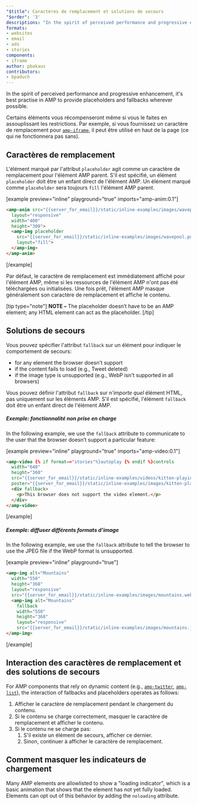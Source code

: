 ```yaml
---
"$title": Caractères de remplacement et solutions de secours
"$order": '3'
descriptions: "In the spirit of perceived performance and progressive enhancement, it's best practise in AMP to provide placeholders and fallbacks wherever possible."
formats:
- websites
- email
- ads
- stories
components:
- iframe
author: pbakaus
contributors:
- bpaduch
---
```


In the spirit of perceived performance and progressive enhancement, it's best practise in AMP to provide placeholders and fallbacks wherever possible.

Certains éléments vous récompenseront même si vous le faites en assouplissant les restrictions. Par exemple, si vous fournissez un caractère de remplacement pour [`amp-iframe`](../../../../documentation/components/reference/amp-iframe.md#iframe-with-placeholder), il peut être utilisé en haut de la page (ce qui ne fonctionnera pas sans).

## Caractères de remplacement

L'élément marqué par l'attribut `placeholder` agit comme un caractère de remplacement pour l'élément AMP parent. S'il est spécifié, un élément `placeholder` doit être un enfant direct de l'élément AMP. Un élément marqué comme `placeholder` sera toujours `fill` l'élément AMP parent.

[example preview="inline" playground="true" imports="amp-anim:0.1"]
```html
<amp-anim src="{{server_for_email}}/static/inline-examples/images/wavepool.gif"
  layout="responsive"
  width="400"
  height="300">
  <amp-img placeholder
    src="{{server_for_email}}/static/inline-examples/images/wavepool.png"
    layout="fill">
  </amp-img>
</amp-anim>
```
[/example]

Par défaut, le caractère de remplacement est immédiatement affiché pour l'élément AMP, même si les ressources de l'élément AMP n'ont pas été téléchargées ou initialisées. Une fois prêt, l'élément AMP masque généralement son caractère de remplacement et affiche le contenu.

[tip type="note"] **NOTE –**  The placeholder doesn’t have to be an AMP element; any HTML element can act as the placeholder. [/tip]

## Solutions de secours <a name="fallbacks"></a>

Vous pouvez spécifier l'attribut `fallback` sur un élément pour indiquer le comportement de secours:

- for any element the browser doesn’t support
- if the content fails to load (e.g., Tweet deleted)
- if the image type is unsupported (e.g., WebP isn't supported in all browsers)

Vous pouvez définir l'attribut `fallback` sur *n'importe quel* élément HTML, pas uniquement sur les éléments AMP. S'il est spécifié, l'élément `fallback` doit être un enfant direct de l'élément AMP.

##### Exemple: fonctionnalité non prise en charge

In the following example, we use the `fallback` attribute to communicate to the user that the browser doesn’t support a particular feature:

[example preview="inline" playground="true" imports="amp-video:0.1"]
```html
<amp-video {% if format=='stories'%}autoplay {% endif %}controls
  width="640"
  height="360"
  src="{{server_for_email}}/static/inline-examples/videos/kitten-playing.mp4"
  poster="{{server_for_email}}/static/inline-examples/images/kitten-playing.png">
  <div fallback>
    <p>This browser does not support the video element.</p>
  </div>
</amp-video>
```
[/example]

##### Exemple: diffuser différents formats d'image

In the following example, we use the `fallback` attribute to tell the browser to use the JPEG file if the WebP format is unsupported.

[example preview="inline" playground="true"]
```html
<amp-img alt="Mountains"
  width="550"
  height="368"
  layout="responsive"
  src="{{server_for_email}}/static/inline-examples/images/mountains.webp">
  <amp-img alt="Mountains"
    fallback
    width="550"
    height="368"
    layout="responsive"
    src="{{server_for_email}}/static/inline-examples/images/mountains.jpg"></amp-img>
</amp-img>
```
[/example]

## Interaction des caractères de remplacement et des solutions de secours

For AMP components that rely on dynamic content (e.g., [`amp-twitter`](../../../../documentation/components/reference/amp-twitter.md), [`amp-list`](../../../../documentation/components/reference/amp-list.md)), the interaction of fallbacks and placeholders operates as follows:

<ol>
  <li>Afficher le caractère de remplacement pendant le chargement du contenu.</li>
  <li>Si le contenu se charge correctement, masquer le caractère de remplacement et afficher le contenu.</li>
  <li>Si le contenu ne se charge pas: <ol>
<li> S'il existe un élément de secours, afficher ce dernier. </li>
<li> Sinon, continuer à afficher le caractère de remplacement. </li>
</ol>
</li>
</ol>

## Comment masquer les indicateurs de chargement

Many AMP elements are allowlisted to show a "loading indicator", which is a basic animation that shows that the element has not yet fully loaded. Elements can opt out of this behavior by adding the `noloading` attribute.

